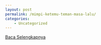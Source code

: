 ```yaml
---
layout: post
permalink: /mimpi-ketemu-teman-masa-lalu/
categories:
    - Uncategorized
---
```


[Baca Selengkapnya](/10)